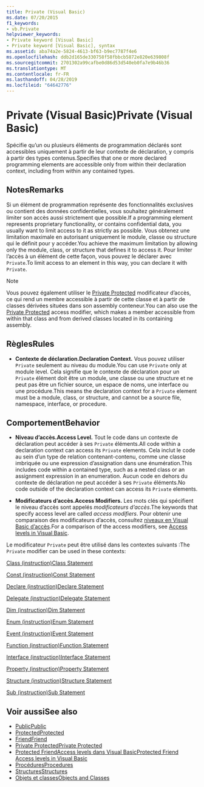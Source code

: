 ```yaml
---
title: Private (Visual Basic)
ms.date: 07/20/2015
f1_keywords:
- vb.Private
helpviewer_keywords:
- Private keyword [Visual Basic]
- Private keyword [Visual Basic], syntax
ms.assetid: aba74a2e-5824-4613-bf63-b9ec7787f4e6
ms.openlocfilehash: ddb2d165de330758f58fbbcb5872e820e639808f
ms.sourcegitcommit: 2701302a99cafbe0d86d53d540eb0fa7e9b46b36
ms.translationtype: MT
ms.contentlocale: fr-FR
ms.lasthandoff: 04/28/2019
ms.locfileid: "64642776"
---
```

# <a name="private-visual-basic"></a><span data-ttu-id="abee8-102">Private (Visual Basic)</span><span class="sxs-lookup"><span data-stu-id="abee8-102">Private (Visual Basic)</span></span>
<span data-ttu-id="abee8-103">Spécifie qu’un ou plusieurs éléments de programmation déclarés sont accessibles uniquement à partir de leur contexte de déclaration, y compris à partir des types contenus.</span><span class="sxs-lookup"><span data-stu-id="abee8-103">Specifies that one or more declared programming elements are accessible only from within their declaration context, including from within any contained types.</span></span>  
  
## <a name="remarks"></a><span data-ttu-id="abee8-104">Notes</span><span class="sxs-lookup"><span data-stu-id="abee8-104">Remarks</span></span>  
 <span data-ttu-id="abee8-105">Si un élément de programmation représente des fonctionnalités exclusives ou contient des données confidentielles, vous souhaitez généralement limiter son accès aussi strictement que possible.</span><span class="sxs-lookup"><span data-stu-id="abee8-105">If a programming element represents proprietary functionality, or contains confidential data, you usually want to limit access to it as strictly as possible.</span></span> <span data-ttu-id="abee8-106">Vous obtenez une limitation maximale en autorisant uniquement le module, classe ou structure qui le définit pour y accéder.</span><span class="sxs-lookup"><span data-stu-id="abee8-106">You achieve the maximum limitation by allowing only the module, class, or structure that defines it to access it.</span></span> <span data-ttu-id="abee8-107">Pour limiter l’accès à un élément de cette façon, vous pouvez le déclarer avec `Private`.</span><span class="sxs-lookup"><span data-stu-id="abee8-107">To limit access to an element in this way, you can declare it with `Private`.</span></span>  

> [!NOTE]
> <span data-ttu-id="abee8-108">Vous pouvez également utiliser le [Private Protected](private-protected.md) modificateur d’accès, ce qui rend un membre accessible à partir de cette classe et à partir de classes dérivées situées dans son assembly conteneur.</span><span class="sxs-lookup"><span data-stu-id="abee8-108">You can also use the [Private Protected](private-protected.md) access modifier, which makes a member accessible from within that class and from derived classes located in its containing assembly.</span></span>

## <a name="rules"></a><span data-ttu-id="abee8-109">Règles</span><span class="sxs-lookup"><span data-stu-id="abee8-109">Rules</span></span>  

- <span data-ttu-id="abee8-110">**Contexte de déclaration.**</span><span class="sxs-lookup"><span data-stu-id="abee8-110">**Declaration Context.**</span></span> <span data-ttu-id="abee8-111">Vous pouvez utiliser `Private` seulement au niveau du module.</span><span class="sxs-lookup"><span data-stu-id="abee8-111">You can use `Private` only at module level.</span></span> <span data-ttu-id="abee8-112">Cela signifie que le contexte de déclaration pour un `Private` élément doit être un module, une classe ou une structure et ne peut pas être un fichier source, un espace de noms, une interface ou une procédure.</span><span class="sxs-lookup"><span data-stu-id="abee8-112">This means the declaration context for a `Private` element must be a module, class, or structure, and cannot be a source file, namespace, interface, or procedure.</span></span>  
  
## <a name="behavior"></a><span data-ttu-id="abee8-113">Comportement</span><span class="sxs-lookup"><span data-stu-id="abee8-113">Behavior</span></span>  
  
- <span data-ttu-id="abee8-114">**Niveau d’accès.**</span><span class="sxs-lookup"><span data-stu-id="abee8-114">**Access Level.**</span></span> <span data-ttu-id="abee8-115">Tout le code dans un contexte de déclaration peut accéder à ses `Private` éléments.</span><span class="sxs-lookup"><span data-stu-id="abee8-115">All code within a declaration context can access its `Private` elements.</span></span> <span data-ttu-id="abee8-116">Cela inclut le code au sein d’un type de relation contenant-contenu, comme une classe imbriquée ou une expression d’assignation dans une énumération.</span><span class="sxs-lookup"><span data-stu-id="abee8-116">This includes code within a contained type, such as a nested class or an assignment expression in an enumeration.</span></span> <span data-ttu-id="abee8-117">Aucun code en dehors du contexte de déclaration ne peut accéder à ses `Private` éléments.</span><span class="sxs-lookup"><span data-stu-id="abee8-117">No code outside of the declaration context can access its `Private` elements.</span></span>  
  
- <span data-ttu-id="abee8-118">**Modificateurs d’accès.**</span><span class="sxs-lookup"><span data-stu-id="abee8-118">**Access Modifiers.**</span></span> <span data-ttu-id="abee8-119">Les mots clés qui spécifient le niveau d’accès sont appelés *modificateurs d’accès*.</span><span class="sxs-lookup"><span data-stu-id="abee8-119">The keywords that specify access level are called *access modifiers*.</span></span> <span data-ttu-id="abee8-120">Pour obtenir une comparaison des modificateurs d’accès, consultez [niveaux en Visual Basic d’accès](../../../visual-basic/programming-guide/language-features/declared-elements/access-levels.md).</span><span class="sxs-lookup"><span data-stu-id="abee8-120">For a comparison of the access modifiers, see [Access levels in Visual Basic](../../../visual-basic/programming-guide/language-features/declared-elements/access-levels.md).</span></span>  
  
 <span data-ttu-id="abee8-121">Le modificateur `Private` peut être utilisé dans les contextes suivants :</span><span class="sxs-lookup"><span data-stu-id="abee8-121">The `Private` modifier can be used in these contexts:</span></span>  
  
 [<span data-ttu-id="abee8-122">Class (instruction)</span><span class="sxs-lookup"><span data-stu-id="abee8-122">Class Statement</span></span>](../../../visual-basic/language-reference/statements/class-statement.md)  
  
 [<span data-ttu-id="abee8-123">Const (instruction)</span><span class="sxs-lookup"><span data-stu-id="abee8-123">Const Statement</span></span>](../../../visual-basic/language-reference/statements/const-statement.md)  
  
 [<span data-ttu-id="abee8-124">Declare (instruction)</span><span class="sxs-lookup"><span data-stu-id="abee8-124">Declare Statement</span></span>](../../../visual-basic/language-reference/statements/declare-statement.md)  
  
 [<span data-ttu-id="abee8-125">Delegate (instruction)</span><span class="sxs-lookup"><span data-stu-id="abee8-125">Delegate Statement</span></span>](../../../visual-basic/language-reference/statements/delegate-statement.md)  
  
 [<span data-ttu-id="abee8-126">Dim (instruction)</span><span class="sxs-lookup"><span data-stu-id="abee8-126">Dim Statement</span></span>](../../../visual-basic/language-reference/statements/dim-statement.md)  
  
 [<span data-ttu-id="abee8-127">Enum (instruction)</span><span class="sxs-lookup"><span data-stu-id="abee8-127">Enum Statement</span></span>](../../../visual-basic/language-reference/statements/enum-statement.md)  
  
 [<span data-ttu-id="abee8-128">Event (instruction)</span><span class="sxs-lookup"><span data-stu-id="abee8-128">Event Statement</span></span>](../../../visual-basic/language-reference/statements/event-statement.md)  
  
 [<span data-ttu-id="abee8-129">Function (instruction)</span><span class="sxs-lookup"><span data-stu-id="abee8-129">Function Statement</span></span>](../../../visual-basic/language-reference/statements/function-statement.md)  
  
 [<span data-ttu-id="abee8-130">Interface (instruction)</span><span class="sxs-lookup"><span data-stu-id="abee8-130">Interface Statement</span></span>](../../../visual-basic/language-reference/statements/interface-statement.md)  
  
 [<span data-ttu-id="abee8-131">Property (instruction)</span><span class="sxs-lookup"><span data-stu-id="abee8-131">Property Statement</span></span>](../../../visual-basic/language-reference/statements/property-statement.md)  
  
 [<span data-ttu-id="abee8-132">Structure (instruction)</span><span class="sxs-lookup"><span data-stu-id="abee8-132">Structure Statement</span></span>](../../../visual-basic/language-reference/statements/structure-statement.md)  
  
 [<span data-ttu-id="abee8-133">Sub (instruction)</span><span class="sxs-lookup"><span data-stu-id="abee8-133">Sub Statement</span></span>](../../../visual-basic/language-reference/statements/sub-statement.md)  
  
## <a name="see-also"></a><span data-ttu-id="abee8-134">Voir aussi</span><span class="sxs-lookup"><span data-stu-id="abee8-134">See also</span></span>

- [<span data-ttu-id="abee8-135">Public</span><span class="sxs-lookup"><span data-stu-id="abee8-135">Public</span></span>](../../../visual-basic/language-reference/modifiers/public.md)
- [<span data-ttu-id="abee8-136">Protected</span><span class="sxs-lookup"><span data-stu-id="abee8-136">Protected</span></span>](../../../visual-basic/language-reference/modifiers/protected.md)
- [<span data-ttu-id="abee8-137">Friend</span><span class="sxs-lookup"><span data-stu-id="abee8-137">Friend</span></span>](../../../visual-basic/language-reference/modifiers/friend.md)
- [<span data-ttu-id="abee8-138">Private Protected</span><span class="sxs-lookup"><span data-stu-id="abee8-138">Private Protected</span></span>](./private-protected.md)
- <span data-ttu-id="abee8-139">[Protected Friend](./protected-friend.md)[Access levels dans Visual Basic](../../../visual-basic/programming-guide/language-features/declared-elements/access-levels.md)</span><span class="sxs-lookup"><span data-stu-id="abee8-139">[Protected Friend](./protected-friend.md)    [Access levels in Visual Basic](../../../visual-basic/programming-guide/language-features/declared-elements/access-levels.md)</span></span>
- [<span data-ttu-id="abee8-140">Procédures</span><span class="sxs-lookup"><span data-stu-id="abee8-140">Procedures</span></span>](../../../visual-basic/programming-guide/language-features/procedures/index.md)
- [<span data-ttu-id="abee8-141">Structures</span><span class="sxs-lookup"><span data-stu-id="abee8-141">Structures</span></span>](../../../visual-basic/programming-guide/language-features/data-types/structures.md)
- [<span data-ttu-id="abee8-142">Objets et classes</span><span class="sxs-lookup"><span data-stu-id="abee8-142">Objects and Classes</span></span>](../../../visual-basic/programming-guide/language-features/objects-and-classes/index.md)
